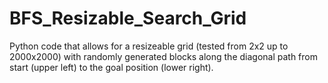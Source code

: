 # BFS_Resizable_Search_Grid
Python code that allows for a resizeable grid (tested from 2x2 up to 2000x2000) with randomly generated blocks along the diagonal path from start (upper left) to the goal position (lower right).
